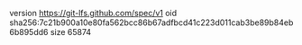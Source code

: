 version https://git-lfs.github.com/spec/v1
oid sha256:7c21b900a10e80fa562bcc86b67adfbcd41c223d011cab3be89b84eb6b895dd6
size 65874
